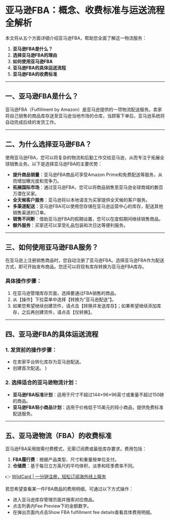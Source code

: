 # 亚马逊FBA：概念、收费标准与运送流程全解析

本文将从五个方面详细介绍亚马逊FBA，帮助您全面了解这一物流服务：

1. **亚马逊FBA是什么？**
2. **选择亚马逊FBA的理由**
3. **如何使用亚马逊FBA**
4. **亚马逊FBA的具体运送流程**
5. **亚马逊FBA的收费标准**

---

## 一、亚马逊FBA是什么？

亚马逊FBA（Fulfillment by Amazon）是亚马逊提供的一项物流配送服务。卖家将自己销售的商品库存送至亚马逊当地市场的仓库，当顾客下单后，亚马逊系统将自动完成后续的发货工作。

---

## 二、为什么选择亚马逊FBA？

使用亚马逊FBA，您可以将复杂的物流和后勤工作交给亚马逊，从而专注于拓展全球销售业务。以下是选择亚马逊FBA的主要优势：

- **提升商品销量**：亚马逊FBA商品可享受Amazon Prime和免费配送等服务，从而增加曝光度和竞争力。
- **拓展国际市场**：通过亚马逊FBA，您可以将商品销售至亚马逊全球商城的数百万潜在买家。
- **全天候客户服务**：亚马逊将以本地语言为买家提供全天候的客户服务。
- **多渠道配送**：亚马逊FBA可以使用您存储在亚马逊运营中心的库存，配送其他销售渠道的订单。
- **销售不间断**：借助亚马逊FBA的假期设置，您可以在度假期间继续销售商品。
- **额外服务**：买家还可以享受礼品包装和次日达等便利服务。

---

## 三、如何使用亚马逊FBA服务？

在亚马逊上注册销售商品时，您自动注册了亚马逊FBA。选择亚马逊FBA作为配送方式，即可开始发布商品。您还可以将现有库存转换为亚马逊FBA库存。

### 具体操作步骤：

1. 在亚马逊管理库存页面，选择要通过FBA销售的商品。
2. 从【操作】下拉菜单中选择【转换为“亚马逊配送”】。
3. 如果您希望继续创建货件，请点击【转换并发送库存】；如果希望继续添加库存，之后再创建货件，请点击【仅转换】。

---

## 四、亚马逊FBA的具体运送流程

### 1. 发货前的操作步骤：
- 在卖家平台转化库存为亚马逊配送。
- 创建首次配送。
 )
### 2. 选择适合的亚马逊物流计划：
- **亚马逊FBA标准计划**：适用于尺寸不超过144×96×96英寸或重量不超过150磅的商品。
- **亚马逊FBA轻小商品计划**：适用于价格低于15美元的轻小商品，提供免费标准配送服务。

---

## 五、亚马逊物流（FBA）的收费标准

亚马逊FBA采用按需付费模式，无需订阅费或最低库存要求。费用包括：

1. **FBA履行费**：根据产品类型、尺寸和重量按单位支付。
2. **仓储费**：基于每日立方英尺的平均体积，淡季和旺季费率不同。

👉 [WildCard | 一分钟注册，轻松订阅海外线上服务](https://bbtdd.com/WildCard)

若您希望查看某一件FBA商品的费用明细，可通过以下方式操作：
- 进入亚马逊库存管理页面并搜索对应商品。
- 点击列表内Fee Preview下的金额数字。
- 在弹出页面内点击Show FBA fulfillment fee details查看具体费用明细。